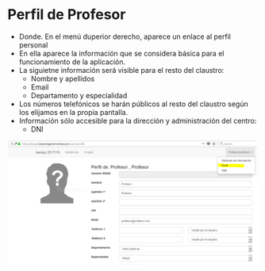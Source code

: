 # Perfil de Profesor

- Donde. En el menú duperior derecho, aparece un enlace al perfil personal
- En ella aparece la información que se considera básica para el funcionamiento de la aplicación.
- La siguietne información será visible para el resto del claustro:
	- Nombre y apellidos
	- Email
	- Departamento y especialidad
- Los números telefónicos se harán públicos al resto del claustro según los elijamos en la propia pantalla.
- Información sólo accesible para la dirección y administración del centro:
	- DNI


![](img/perfil.png)

